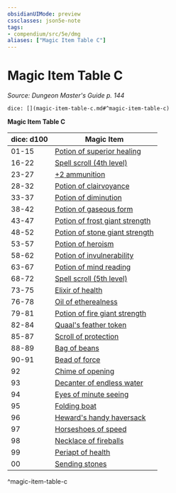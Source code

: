 ```yaml
---
obsidianUIMode: preview
cssclasses: json5e-note
tags:
- compendium/src/5e/dmg
aliases: ["Magic Item Table C"]
---
```

# Magic Item Table C
*Source: Dungeon Master's Guide p. 144* 

`dice: [](magic-item-table-c.md#^magic-item-table-c)`

**Magic Item Table C**

| dice: d100 | Magic Item |
|------------|------------|
| 01-15 | [Potion of superior healing](4-Resources/Compendium/items/potion-of-superior-healing.md) |
| 16-22 | [Spell scroll (4th level)](4-Resources/Compendium/items/spell-scroll-4th-level.md) |
| 23-27 | [+2 ammunition](4-Resources/Compendium/items/2-ammunition.md) |
| 28-32 | [Potion of clairvoyance](4-Resources/Compendium/items/potion-of-clairvoyance.md) |
| 33-37 | [Potion of diminution](4-Resources/Compendium/items/potion-of-diminution.md) |
| 38-42 | [Potion of gaseous form](4-Resources/Compendium/items/potion-of-gaseous-form.md) |
| 43-47 | [Potion of frost giant strength](4-Resources/Compendium/items/potion-of-frost-giant-strength.md) |
| 48-52 | [Potion of stone giant strength](4-Resources/Compendium/items/potion-of-stone-giant-strength.md) |
| 53-57 | [Potion of heroism](4-Resources/Compendium/items/potion-of-heroism.md) |
| 58-62 | [Potion of invulnerability](4-Resources/Compendium/items/potion-of-invulnerability.md) |
| 63-67 | [Potion of mind reading](4-Resources/Compendium/items/potion-of-mind-reading.md) |
| 68-72 | [Spell scroll (5th level)](4-Resources/Compendium/items/spell-scroll-5th-level.md) |
| 73-75 | [Elixir of health](4-Resources/Compendium/items/elixir-of-health.md) |
| 76-78 | [Oil of etherealness](4-Resources/Compendium/items/oil-of-etherealness.md) |
| 79-81 | [Potion of fire giant strength](4-Resources/Compendium/items/potion-of-fire-giant-strength.md) |
| 82-84 | [Quaal's feather token](4-Resources/Compendium/items/quaals-feather-token.md) |
| 85-87 | [Scroll of protection](4-Resources/Compendium/items/scroll-of-protection.md) |
| 88-89 | [Bag of beans](4-Resources/Compendium/items/bag-of-beans.md) |
| 90-91 | [Bead of force](4-Resources/Compendium/items/bead-of-force.md) |
| 92 | [Chime of opening](4-Resources/Compendium/items/chime-of-opening.md) |
| 93 | [Decanter of endless water](4-Resources/Compendium/items/decanter-of-endless-water.md) |
| 94 | [Eyes of minute seeing](4-Resources/Compendium/items/eyes-of-minute-seeing.md) |
| 95 | [Folding boat](4-Resources/Compendium/items/folding-boat.md) |
| 96 | [Heward's handy haversack](4-Resources/Compendium/items/hewards-handy-haversack.md) |
| 97 | [Horseshoes of speed](4-Resources/Compendium/items/horseshoes-of-speed.md) |
| 98 | [Necklace of fireballs](4-Resources/Compendium/items/necklace-of-fireballs.md) |
| 99 | [Periapt of health](4-Resources/Compendium/items/periapt-of-health.md) |
| 00 | [Sending stones](4-Resources/Compendium/items/sending-stones.md) |
^magic-item-table-c